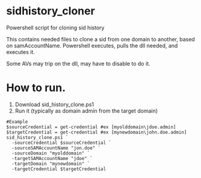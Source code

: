 # sidhistory_cloner
Powershell script for cloning sid history

This contains needed files to clone a sid from one domain to another, based on samAccountName.
Powershell executes, pulls the dll needed, and executes it.

Some AVs may trip on the dll, may have to disable to do it.

# How to run.
1. Download sid_history_clone.ps1
2. Run it (typically as domain admin from the target domain)

```
#Example
$sourceCredential = get-credential #ex [myolddomain\jdoe.admin]
$targetCredential = get-credential #ex [mynewdomain\john.doe.admin]
sid_history_clone.ps1 `
  -sourceCredential $sourceCredential `
  -sourceSAMAccountName "jon.doe" `
  -sourceDomain "myolddomain" `
  -targetSAMAccountName "jdoe" `
  -targetDomain "mynewdomain" `
  -targetCredential $targetCredential
```
